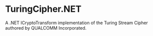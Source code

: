 # TuringCipher.NET

A .NET ICryptoTransform implementation of the Turing Stream Cipher authored by
QUALCOMM Incorporated.
